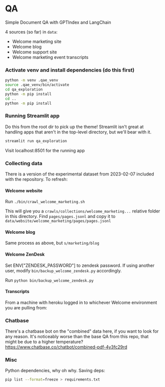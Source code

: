 # QA

Simple Document QA with GPTIndex and LangChain

4 sources (so far) in `data`:

- Welcome marketing site
- Welcome blog
- Welcome support site
- Welcome marketing event transcripts

### Activate venv and install dependencies (do this first)

```bash
python -m venv .qae_venv
source .qae_venv/bin/activate
cd qa_exploration
python -m pip install
cd ..
python -m pip install
```

### Running Streamlit app

Do this from the root dir to pick up the theme! Streamlit isn't great at handling apps that aren't in the top-level directory, but we'll bear with it.

```bash
streamlit run qa_exploration
```

Visit localhost:8501 for the running app

### Collecting data

There is a version of the experimental dataset from 2023-02-07 included with the repository. To refresh:

#### Welcome website

Run `./bin/crawl_welcome_marketing.sh`

This will give you a `crawls/collections/welcome_marketing...` relative folder in this directory. Find `pages/pages.jsonl` and copy it to `data/website/welcome_marketing/pages/pages.jsonl`

#### Welcome blog

Same process as above, but `s/marketing/blog`

#### Welcome ZenDesk

Set ENV["ZENDESK_PASSWORD"] to zendesk password. If using another user, modify `bin/backup_welcome_zendesk.py` accordingly.

Run `python bin/backup_welcome_zendesk.py`


#### Transcripts

From a machine with heroku logged in to whichever Welcome environment you are pulling from:



### Chatbase

There's a chatbase bot on the "combined" data here, if you want to look for any reason. It's noticeably worse than the
base QA from this repo, that might be due to a higher temperature?
https://www.chatbase.co/chatbot/combined-pdf-4y3fc29rd

### Misc

Python dependencies, why oh why. Saving deps:

```bash
pip list --format=freeze > requirements.txt
```

